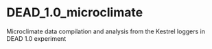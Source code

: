 # DEAD_1.0_microclimate
Microclimate data compilation and analysis from the Kestrel loggers in DEAD 1.0 experiment
